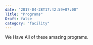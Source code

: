 ```yaml
---
date: "2017-04-28T17:42:59+07:00"
Title: "Programs"
Draft: false
category: "facility"
---
```


We Have All of these amazing programs.
